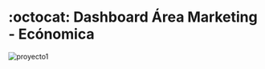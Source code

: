 # :octocat: Dashboard Área Marketing - Ecónomica
![proyecto1](https://github.com/MandarineLab/project_powerbi/assets/167717353/9f89d9c6-99a8-4998-a4c8-c721f3ca4608)
